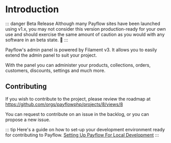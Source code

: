 # Introduction

::: danger Beta Release
Although many Payflow sites have been launched using v1.x, you may not consider this version production-ready for your own
use and should exercise the same amount of caution as you would with any software in an beta state. 🚀
:::

Payflow's admin panel is powered by Filament v3. It allows you to easily extend the admin panel to suit your project.

With the panel you can administer your products, collections, orders, customers, discounts, settings and much more.

## Contributing

If you wish to contribute to the project, please review the roadmap at https://github.com/orgs/payflowphp/projects/8/views/8

You can request to contribute on an issue in the backlog, or you can propose a new issue.

::: tip
Here's a guide on how to set-up your development environment ready for contributing to Payflow.
[Setting Up Payflow For Local Development](/core/local-development)
:::
